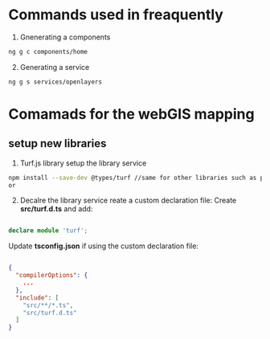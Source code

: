 # Commands used in freaquently 
1. Gnenerating a  components
```bash
ng g c components/home
```
2. Generating  a service
```bash
ng g s services/openlayers
```
# Comamads for the webGIS mapping
## setup new libraries

1. Turf.js library 
setup the library service
```bash
npm install --save-dev @types/turf //same for other libraries such as proj4
or 
```
2. Decalre the library service
reate a custom declaration file: 
Create **src/turf.d.ts** and add:

```typescript

declare module 'turf';
```

Update **tsconfig.json** if using the custom declaration file:
```json

{
  "compilerOptions": {
    ...
  },
  "include": [
    "src/**/*.ts",
    "src/turf.d.ts"
  ]
}
```

